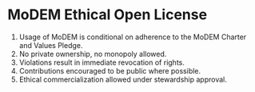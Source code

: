 # MoDEM Ethical Open License

1. Usage of MoDEM is conditional on adherence to the MoDEM Charter and Values Pledge.
2. No private ownership, no monopoly allowed.
3. Violations result in immediate revocation of rights.
4. Contributions encouraged to be public where possible.
5. Ethical commercialization allowed under stewardship approval.